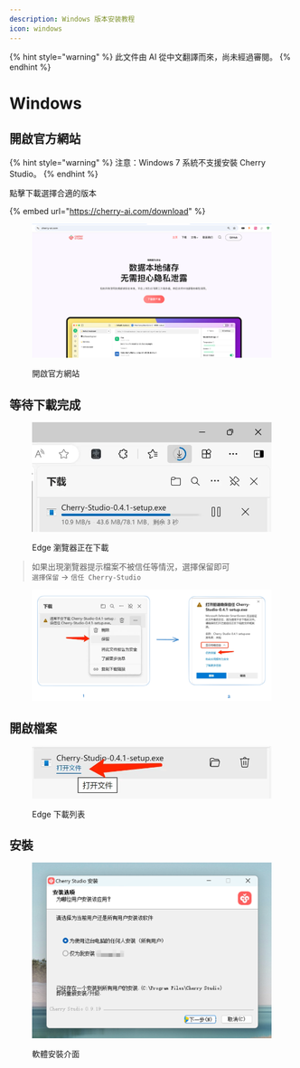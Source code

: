 ```yaml
---
description: Windows 版本安装教程
icon: windows
---
```


{% hint style="warning" %}
此文件由 AI 從中文翻譯而來，尚未經過審閱。
{% endhint %}

# Windows

## 開啟官方網站

{% hint style="warning" %}
注意：Windows 7 系統不支援安裝 Cherry Studio。
{% endhint %}

點擊下載選擇合適的版本

{% embed url="https://cherry-ai.com/download" %}

<figure><img src="../../.gitbook/assets/image (1) (1) (1).png" alt=""><figcaption><p>開啟官方網站</p></figcaption></figure>

## 等待下載完成

<figure><img src="../../.gitbook/assets/download.webp" alt="" width="563"><figcaption><p>Edge 瀏覽器正在下載</p></figcaption></figure>

> 如果出現瀏覽器提示檔案不被信任等情況，選擇保留即可  
> `選擇保留` → `信任 Cherry-Studio`

<figure><img src="../../.gitbook/assets/image (1) (1) (1) (1) (1) (1) (1) (1) (1).png" alt=""><figcaption></figcaption></figure>

## 開啟檔案

<figure><img src="../../.gitbook/assets/download (1).webp" alt="" width="563"><figcaption><p>Edge 下載列表</p></figcaption></figure>

## 安裝

<figure><img src="../../.gitbook/assets/image (2) (1) (1) (1).png" alt=""><figcaption><p>軟體安裝介面</p></figcaption></figure>